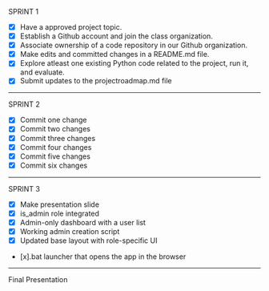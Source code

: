 SPRINT 1
- [x] Have a approved project topic.
- [x] Establish a Github account and join the class organization.
- [x] Associate ownership of a code repository in our Github organization.
- [x] Make edits and committed changes in a README.md file.
- [x] Explore atleast one existing Python code related to the project, run it, and evaluate.
- [x] Submit updates to the projectroadmap.md file
----------------------------------------------------------------------------------------------
SPRINT 2
- [x] Commit one change
- [x] Commit two changes
- [x] Commit three changes
- [x] Commit four changes
- [x] Commit five changes
- [x] Commit six changes
----------------------------------------------------------------------------------------------
SPRINT 3
- [x] Make presentation slide
- [x] is_admin role integrated
- [x] Admin-only dashboard with a user list
- [x] Working admin creation script
- [x] Updated base layout with role-specific UI
- [x].bat launcher that opens the app in the browser
----------------------------------------------------------------------------------------------
Final Presentation
